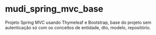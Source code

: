 # mudi_spring_mvc_base
Projeto Spring MVC usando Thymeleaf e Bootstrap, base do projeto sem autenticação só com os conceitos de entidade, dto, modelo, repositório.
